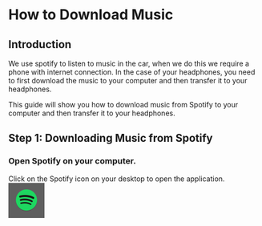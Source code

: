 # How to Download Music
## Introduction

We use spotify to listen to music in the car, when we do this we require a phone with internet connection. In the case of your headphones, you need to first download the music to your computer and then transfer it to your headphones.

This guide will show you how to download music from Spotify to your computer and then transfer it to your headphones.

## Step 1: Downloading Music from Spotify
### Open Spotify on your computer.
Click on the Spotify icon on your desktop to open the application.
![Spotify](./images/spotify.png)



